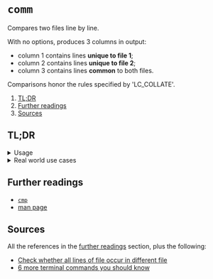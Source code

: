 # `comm`

Compares two files line by line.

With no options, produces 3 columns in output:

- column 1 contains lines **unique to file 1**;
- column 2 contains lines **unique to file 2**;
- column 3 contains lines **common** to both files.

Comparisons honor the rules specified by 'LC_COLLATE'.

1. [TL;DR](#tldr)
1. [Further readings](#further-readings)
1. [Sources](#sources)

## TL;DR

<details>
  <summary>Usage</summary>

```sh
# Print only lines present in both file1 and file2.
comm -12 'path/to/pre-sorted/file1' 'path/to/pre-sorted/file2'

# Print unique lines of file1 which are not present in file2.
comm -23 'path/to/pre-sorted/file1' 'path/to/pre-sorted/file2'
comm -23 <(sort -u 'path/to/file1') <(sort -u 'path/to/file2')

# Check the whole content of file1 is present in file2.
test $(comm -23 'path/to/pre-sorted/file1' <(sort -u 'path/to/file2') | wc -l) -eq 0
[[ $(comm -23 <(sort -u 'path/to/file1') 'path/to/pre-sorted/file2' | wc -l) -eq 0 ]]
```

</details>

<details>
  <summary>Real world use cases</summary>

```sh
# List security groups not used by EC2 instances in AWS.
comm -23 \
  <( aws ec2 describe-security-groups --query 'SecurityGroups[*].GroupId' --output 'text' | tr '\t' '\n' | sort ) \
  <( \
    aws ec2 describe-instances --query 'Reservations[*].Instances[*].SecurityGroups[*].GroupId' --output 'text' \
    | tr '\t' '\n' | sort | uniq \
  )
```

</details>

## Further readings

- [`cmp`][cmp]
- [man page]

## Sources

All the references in the [further readings] section, plus the following:

- [Check whether all lines of file occur in different file]
- [6 more terminal commands you should know]

<!--
  Reference
  ═╬═Time══
  -->

<!-- In-article sections -->
[further readings]: #further-readings

<!-- Knowledge base -->
[cmp]: cmp.md

<!-- Others -->
[6 more terminal commands you should know]: https://betterprogramming.pub/6-more-terminal-commands-you-should-know-3606cecdf8b6
[check whether all lines of file occur in different file]: https://unix.stackexchange.com/questions/397747/check-whether-all-lines-of-file-occur-in-different-file#397749
[man page]: https://linux.die.net/man/1/comm
